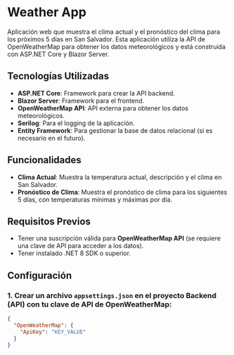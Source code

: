 # Weather App

Aplicación web que muestra el clima actual y el pronóstico del clima para los próximos 5 días en San Salvador. Esta aplicación utiliza la API de OpenWeatherMap para obtener los datos meteorológicos y está construida con ASP.NET Core y Blazor Server.

## Tecnologías Utilizadas

- **ASP.NET Core**: Framework para crear la API backend.
- **Blazor Server**: Framework para el frontend.
- **OpenWeatherMap API**: API externa para obtener los datos meteorológicos.
- **Serilog**: Para el logging de la aplicación.
- **Entity Framework**: Para gestionar la base de datos relacional (si es necesario en el futuro).

## Funcionalidades

- **Clima Actual**: Muestra la temperatura actual, descripción y el clima en San Salvador.
- **Pronóstico de Clima**: Muestra el pronóstico de clima para los siguientes 5 días, con temperaturas mínimas y máximas por día.

## Requisitos Previos

- Tener una suscripción válida para **OpenWeatherMap API** (se requiere una clave de API para acceder a los datos).
- Tener instalado .NET 8 SDK o superior.

## Configuración

### 1. Crear un archivo `appsettings.json` en el proyecto Backend (API) con tu clave de API de OpenWeatherMap:

```json
{
  "OpenWeatherMap": {
    "ApiKey": "KEY_VALUE"
  }
}
